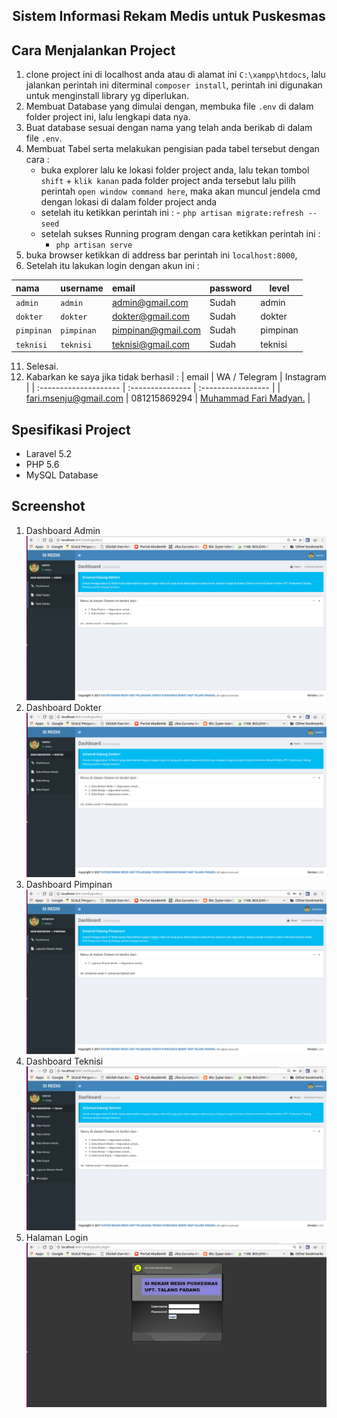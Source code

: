 <h2 align="center">Sistem Informasi Rekam Medis untuk Puskesmas</h2>

## Cara Menjalankan Project

1. clone project ini di localhost anda atau di alamat ini `C:\xampp\htdocs`, lalu jalankan perintah ini diterminal `composer install`, perintah ini digunakan untuk menginstall library yg diperlukan.
2. Membuat Database yang dimulai dengan, membuka file `.env` di dalam folder project ini, lalu lengkapi data nya.
3. Buat database sesuai dengan nama yang telah anda berikab di dalam file `.env`.
4. Membuat Tabel serta melakukan pengisian pada tabel tersebut dengan cara :
   - buka explorer lalu ke lokasi folder project anda, lalu tekan tombol `shift` + `klik kanan` pada folder project anda tersebut
     lalu pilih perintah `open window command here`, maka akan muncul jendela cmd dengan lokasi di dalam folder project anda
   - setelah itu ketikkan perintah ini : - `php artisan migrate:refresh --seed`
   - setelah sukses Running program dengan cara ketikkan perintah ini :
     - `php artisan serve`
5. buka browser ketikkan di address bar perintah ini `localhost:8000`,
6. Setelah itu lakukan login dengan akun ini :

| nama       | username   | email              | password | level    |
| :--------- | :--------- | :----------------- | :------- | -------- |
| `admin`    | `admin`    | admin@gmail.com    | Sudah    | admin    |
| `dokter`   | `dokter`   | dokter@gmail.com   | Sudah    | dokter   |
| `pimpinan` | `pimpinan` | pimpinan@gmail.com | Sudah    | pimpinan |
| `teknisi`  | `teknisi`  | teknisi@gmail.com  | Sudah    | teknisi  |

11. Selesai.
12. Kabarkan ke saya jika tidak berhasil :
    | email | WA / Telegram | Instagram |
    | :-------------------- | :--------------- | :----------------- |
    | fari.msenju@gmail.com | 081215869294 | [Muhammad Fari Madyan.](https://www.instagram.com/farimadyan/) |

## Spesifikasi Project

- Laravel 5.2
- PHP 5.6
- MySQL Database

## Screenshot

1. Dashboard Admin
   <img src="screenshot/DA.png" >
2. Dashboard Dokter
   <img src="screenshot/DD.png" >
3. Dashboard Pimpinan
   <img src="screenshot/DP.png" >
4. Dashboard Teknisi
   <img src="screenshot/DT.png" >
5. Halaman Login
   <img src="screenshot/HL.png" >
